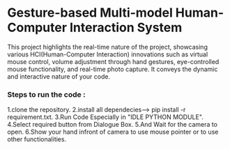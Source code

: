 # Gesture-based Multi-model Human-Computer Interaction System

This project highlights the real-time nature of the project, showcasing various HCI(Human-Computer Interaction) innovations such as virtual mouse control, volume adjustment through hand gestures, eye-controlled mouse functionality, and real-time photo capture. It conveys the dynamic and interactive nature of your code.

### Steps to run the code :

1.clone the repository.
2.install all dependecies--> pip install -r requirement.txt.
3.Run Code Especially in "IDLE PYTHON MODULE".
4.Select required button from Dialogue Box.
5.And Wait for the camera to open.
6.Show your hand infront of camera to use mouse pointer or to use other functionalities.
